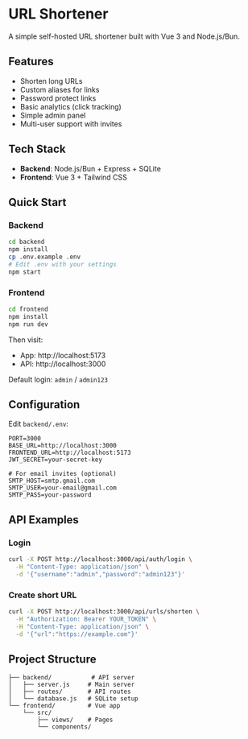 # URL Shortener

A simple self-hosted URL shortener built with Vue 3 and Node.js/Bun.

## Features

- Shorten long URLs
- Custom aliases for links
- Password protect links
- Basic analytics (click tracking)
- Simple admin panel
- Multi-user support with invites

## Tech Stack

- **Backend**: Node.js/Bun + Express + SQLite
- **Frontend**: Vue 3 + Tailwind CSS

## Quick Start

### Backend
```bash
cd backend
npm install
cp .env.example .env
# Edit .env with your settings
npm start
```

### Frontend
```bash
cd frontend
npm install
npm run dev
```

Then visit:
- App: http://localhost:5173
- API: http://localhost:3000

Default login: `admin` / `admin123`

## Configuration

Edit `backend/.env`:

```env
PORT=3000
BASE_URL=http://localhost:3000
FRONTEND_URL=http://localhost:5173
JWT_SECRET=your-secret-key

# For email invites (optional)
SMTP_HOST=smtp.gmail.com
SMTP_USER=your-email@gmail.com
SMTP_PASS=your-password
```

## API Examples

### Login
```bash
curl -X POST http://localhost:3000/api/auth/login \
  -H "Content-Type: application/json" \
  -d '{"username":"admin","password":"admin123"}'
```

### Create short URL
```bash
curl -X POST http://localhost:3000/api/urls/shorten \
  -H "Authorization: Bearer YOUR_TOKEN" \
  -H "Content-Type: application/json" \
  -d '{"url":"https://example.com"}'
```

## Project Structure

```
├── backend/           # API server
│   ├── server.js     # Main server
│   ├── routes/       # API routes
│   └── database.js   # SQLite setup
└── frontend/         # Vue app
    └── src/
        ├── views/    # Pages
        └── components/
```